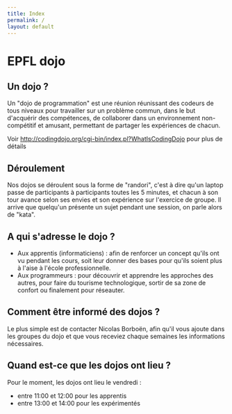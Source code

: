 ```yaml
---
title: Index
permalink: /
layout: default
---
```

EPFL dojo
=========

Un dojo ?
---------
Un "dojo de programmation" est une réunion réunissant des codeurs de tous niveaux pour travailler sur un problème commun, dans le but d'acquérir des compétences, de collaborer dans un environnement non-compétitif et amusant, permettant de partager les expériences de chacun.

  Voir <http://codingdojo.org/cgi-bin/index.pl?WhatIsCodingDojo> pour plus de détails

## Déroulement

Nos dojos se déroulent sous la forme de "randori", c'est à dire qu'un laptop passe de participants à participants toutes les 5 minutes, et chacun à son tour avance selon ses envies et son expérience sur l'exercice de groupe.
Il arrive que quelqu'un présente un sujet pendant une session, on parle alors de "kata".


## A qui s'adresse le dojo ?

* Aux apprentis (informaticiens) : afin de renforcer un concept qu'ils ont vu pendant les cours, soit leur donner des bases pour qu'ils soient plus à l'aise à l'école professionnelle.
* Aux programmeurs : pour découvrir et apprendre les approches des autres, pour faire du tourisme technologique, sortir de sa zone de confort ou finalement pour réseauter.

## Comment être informé des dojos ?

Le plus simple est de contacter Nicolas Borboën, afin qu'il vous ajoute dans les groupes du dojo et que vous receviez chaque semaines les informations nécessaires.

## Quand est-ce que les dojos ont lieu ?

Pour le moment, les dojos ont lieu le vendredi :
* entre 11:00 et 12:00 pour les apprentis
* entre 13:00 et 14:00 pour les expérimentés
